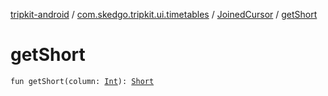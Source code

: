 [tripkit-android](../../index.md) / [com.skedgo.tripkit.ui.timetables](../index.md) / [JoinedCursor](index.md) / [getShort](./get-short.md)

# getShort

`fun getShort(column: `[`Int`](https://kotlinlang.org/api/latest/jvm/stdlib/kotlin/-int/index.html)`): `[`Short`](https://kotlinlang.org/api/latest/jvm/stdlib/kotlin/-short/index.html)